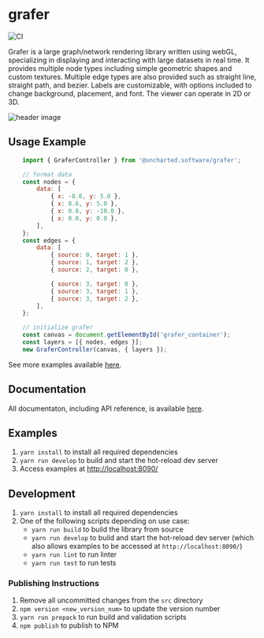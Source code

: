 # grafer

![CI](../../workflows/CI/badge.svg)

Grafer is a large graph/network rendering library written using webGL, specializing in displaying and interacting with large datasets in real time. It provides multiple node types including simple geometric shapes and custom textures. Multiple edge types are also provided such as straight line, straight path, and bezier. Labels are customizable, with options included to change background, placement, and font. The viewer can operate in 2D or 3D.

![header image](./docs/assets/grafer-3d.png)

## Usage Example

```js
    import { GraferController } from '@uncharted.software/grafer';

    // format data
    const nodes = {
        data: [
            { x: -8.6, y: 5.0 },
            { x: 8.6, y: 5.0 },
            { x: 0.0, y: -10.0 },
            { x: 0.0, y: 0.0 },
        ],
    };
    const edges = {
        data: [
            { source: 0, target: 1 },
            { source: 1, target: 2 },
            { source: 2, target: 0 },

            { source: 3, target: 0 },
            { source: 3, target: 1 },
            { source: 3, target: 2 },
        ],
    };

    // initialize grafer
    const canvas = document.getElementById('grafer_container');
    const layers = [{ nodes, edges }];
    new GraferController(canvas, { layers });
```

See more examples available [here](./examples).

## Documentation

All documentaton, including API reference, is available [here](./docs/table-of-contents.md).

## Examples

1. `yarn install` to install all required dependencies
2. `yarn run develop` to build and start the hot-reload dev server
3. Access examples at [http://localhost:8090/](http://localhost:8090/)

## Development

1. `yarn install` to install all required dependencies
2. One of the following scripts depending on use case:
    - `yarn run build` to build the library from source
    - `yarn run develop` to build and start the hot-reload dev server (which also allows examples to be accessed at `http://localhost:8090/`)
    - `yarn run lint` to run linter
    - `yarn run test` to run tests

### Publishing Instructions

1. Remove all uncommitted changes from the `src` directory
2. `npm version <new_version_num>` to update the version number
3. `yarn run prepack` to run build and validation scripts
4. `npm publish` to publish to NPM

